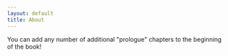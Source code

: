 ```yaml
---
layout: default
title: About
---
```


You can add any number of additional "prologue" chapters to the beginning of the book!
